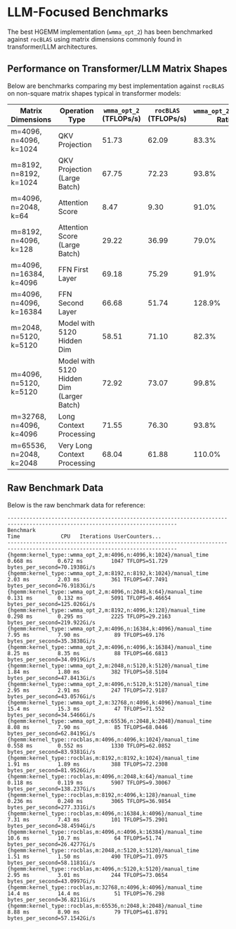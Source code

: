 # LLM-Focused Benchmarks

The best HGEMM implementation (`wmma_opt_2`) has been benchmarked against `rocBLAS` using matrix dimensions commonly found in transformer/LLM architectures.

## Performance on Transformer/LLM Matrix Shapes

Below are benchmarks comparing my best implementation against `rocBLAS` on non-square matrix shapes typical in transformer models:

| Matrix Dimensions | Operation Type | `wmma_opt_2` (TFLOPs/s) | `rocBLAS` (TFLOPs/s) | `wmma_opt_2`/`rocBLAS` Ratio |
|------------------|----------------|-----------------|-------------------|-------------------|
| m=4096, n=4096, k=1024 | QKV Projection | 51.73 | 62.09 | 83.3% |
| m=8192, n=8192, k=1024 | QKV Projection (Large Batch) | 67.75 | 72.23 | 93.8% |
| m=4096, n=2048, k=64 | Attention Score | 8.47 | 9.30 | 91.0% |
| m=8192, n=4096, k=128 | Attention Score (Large Batch) | 29.22 | 36.99 | 79.0% |
| m=4096, n=16384, k=4096 | FFN First Layer | 69.18 | 75.29 | 91.9% |
| m=4096, n=4096, k=16384 | FFN Second Layer | 66.68 | 51.74 | 128.9% |
| m=2048, n=5120, k=5120 | Model with 5120 Hidden Dim | 58.51 | 71.10 | 82.3% |
| m=4096, n=5120, k=5120 | Model with 5120 Hidden Dim (Larger Batch) | 72.92 | 73.07 | 99.8% |
| m=32768, n=4096, k=4096 | Long Context Processing | 71.55 | 76.30 | 93.8% |
| m=65536, n=2048, k=2048 | Very Long Context Processing | 68.04 | 61.88 | 110.0% |

## Raw Benchmark Data

Below is the raw benchmark data for reference:

```
----------------------------------------------------------------------------------------------------------------------------
Benchmark                                                                  Time             CPU   Iterations UserCounters...
----------------------------------------------------------------------------------------------------------------------------
{hgemm:kernel_type::wmma_opt_2,m:4096,n:4096,k:1024}/manual_time       0.668 ms        0.672 ms         1047 TFLOPS=51.729 bytes_per_second=70.1938Gi/s
{hgemm:kernel_type::wmma_opt_2,m:8192,n:8192,k:1024}/manual_time        2.03 ms         2.03 ms          361 TFLOPS=67.7491 bytes_per_second=76.9183Gi/s
{hgemm:kernel_type::wmma_opt_2,m:4096,n:2048,k:64}/manual_time         0.131 ms        0.132 ms         5091 TFLOPS=8.46654 bytes_per_second=125.026Gi/s
{hgemm:kernel_type::wmma_opt_2,m:8192,n:4096,k:128}/manual_time        0.298 ms        0.295 ms         2225 TFLOPS=29.2163 bytes_per_second=219.922Gi/s
{hgemm:kernel_type::wmma_opt_2,m:4096,n:16384,k:4096}/manual_time       7.95 ms         7.90 ms           89 TFLOPS=69.176 bytes_per_second=35.3838Gi/s
{hgemm:kernel_type::wmma_opt_2,m:4096,n:4096,k:16384}/manual_time       8.25 ms         8.35 ms           88 TFLOPS=66.6813 bytes_per_second=34.0919Gi/s
{hgemm:kernel_type::wmma_opt_2,m:2048,n:5120,k:5120}/manual_time        1.84 ms         1.80 ms          382 TFLOPS=58.5104 bytes_per_second=47.8413Gi/s
{hgemm:kernel_type::wmma_opt_2,m:4096,n:5120,k:5120}/manual_time        2.95 ms         2.91 ms          247 TFLOPS=72.9187 bytes_per_second=43.0576Gi/s
{hgemm:kernel_type::wmma_opt_2,m:32768,n:4096,k:4096}/manual_time       15.4 ms         15.3 ms           47 TFLOPS=71.552 bytes_per_second=34.5466Gi/s
{hgemm:kernel_type::wmma_opt_2,m:65536,n:2048,k:2048}/manual_time       8.08 ms         7.90 ms           85 TFLOPS=68.0446 bytes_per_second=62.8419Gi/s
{hgemm:kernel_type::rocblas,m:4096,n:4096,k:1024}/manual_time          0.558 ms        0.552 ms         1330 TFLOPS=62.0852 bytes_per_second=83.9381Gi/s
{hgemm:kernel_type::rocblas,m:8192,n:8192,k:1024}/manual_time           1.91 ms         1.89 ms          388 TFLOPS=72.2308 bytes_per_second=81.9526Gi/s
{hgemm:kernel_type::rocblas,m:4096,n:2048,k:64}/manual_time            0.118 ms        0.119 ms         5907 TFLOPS=9.30067 bytes_per_second=138.237Gi/s
{hgemm:kernel_type::rocblas,m:8192,n:4096,k:128}/manual_time           0.236 ms        0.240 ms         3065 TFLOPS=36.9854 bytes_per_second=277.331Gi/s
{hgemm:kernel_type::rocblas,m:4096,n:16384,k:4096}/manual_time          7.31 ms         7.43 ms          101 TFLOPS=75.2901 bytes_per_second=38.4594Gi/s
{hgemm:kernel_type::rocblas,m:4096,n:4096,k:16384}/manual_time          10.6 ms         10.7 ms           64 TFLOPS=51.74 bytes_per_second=26.4277Gi/s
{hgemm:kernel_type::rocblas,m:2048,n:5120,k:5120}/manual_time           1.51 ms         1.50 ms          490 TFLOPS=71.0975 bytes_per_second=58.1181Gi/s
{hgemm:kernel_type::rocblas,m:4096,n:5120,k:5120}/manual_time           2.95 ms         3.01 ms          244 TFLOPS=73.0654 bytes_per_second=43.0997Gi/s
{hgemm:kernel_type::rocblas,m:32768,n:4096,k:4096}/manual_time          14.4 ms         14.4 ms           51 TFLOPS=76.298 bytes_per_second=36.8211Gi/s
{hgemm:kernel_type::rocblas,m:65536,n:2048,k:2048}/manual_time          8.88 ms         8.90 ms           79 TFLOPS=61.8791 bytes_per_second=57.1542Gi/s
```
